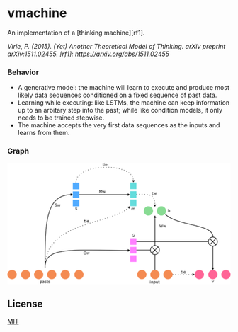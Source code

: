 # vmachine
An implementation of a [thinking machine][rf1].

<cite>Virie, P. (2015). (Yet) Another Theoretical Model of Thinking. arXiv preprint arXiv:1511.02455.<cite>
   [rf1]: <https://arxiv.org/abs/1511.02455>
   
### Behavior

* A generative model: the machine will learn to execute and produce most likely data sequences conditioned on a fixed sequence of past data.
* Learning while executing: like LSTMs, the machine can keep information up to an arbitary step into the past; while like condition models, it only needs to be trained stepwise. 
* The machine accepts the very first data sequences as the inputs and learns from them.
   
### Graph

![TensorFlow graph](/artifacts/graph.png?raw=true "TensorFlow graph")

License
----

[MIT](./LICENSE)


